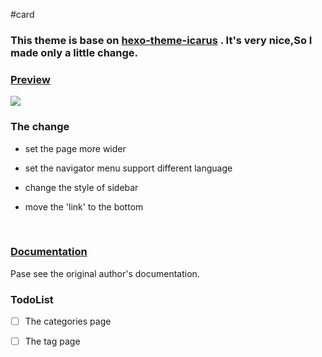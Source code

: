 #card

### This theme is base on [hexo-theme-icarus](https://github.com/ppoffice/hexo-theme-icarus) . It's very nice,So I made only a little change.

###  [Preview](http://yohnz.github.io/)

![](https://github.com/yohnz/hexo-theme-card/blob/master/source/css/images/hexo-theme-card.png "")

### The change

- set the page more wider

- set the navigator menu support different language

- change the style of sidebar

- move the 'link' to the bottom

  ​

### [Documentation](https://github.com/ppoffice/hexo-theme-icarus/wiki)

Pase see the original author's documentation.



### TodoList

- [ ]  The categories page

- [ ]  The tag page

